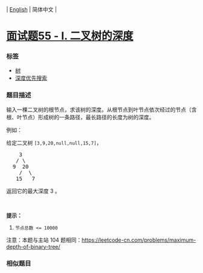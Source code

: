 | [English](README_EN.md) | 简体中文 |

# [面试题55 - I. 二叉树的深度](https://leetcode-cn.com/problems/er-cha-shu-de-shen-du-lcof)
 ### 标签
 - [树](https://leetcode-cn.com/tag/tree)
 - [深度优先搜索](https://leetcode-cn.com/tag/depth-first-search)

 ### 题目描述
<p>输入一棵二叉树的根节点，求该树的深度。从根节点到叶节点依次经过的节点（含根、叶节点）形成树的一条路径，最长路径的长度为树的深度。</p>

<p>例如：</p>

<p>给定二叉树 <code>[3,9,20,null,null,15,7]</code>，</p>

<pre>    3
   / \
  9  20
    /  \
   15   7</pre>

<p>返回它的最大深度&nbsp;3 。</p>

<p>&nbsp;</p>

<p><strong>提示：</strong></p>

<ol>
	<li><code>节点总数 &lt;= 10000</code></li>
</ol>

<p>注意：本题与主站 104&nbsp;题相同：<a href="https://leetcode-cn.com/problems/maximum-depth-of-binary-tree/">https://leetcode-cn.com/problems/maximum-depth-of-binary-tree/</a></p>

 ### 相似题目
